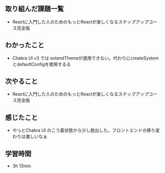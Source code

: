 ## 取り組んだ課題一覧
- Reactに入門した人のためのもっとReactが楽しくなるステップアップコース完全版
## わかったこと
- Chakra UI v3 では extendThemeが適用できない。代わりにcreateSystemとdefaultConfigを使用するる
## 次やること
- Reactに入門した人のためのもっとReactが楽しくなるステップアップコース完全版
## 感じたこと
- やっとChakra UI のこう着状態から少し脱出した。フロントエンドの移り変わりは激しいなぁ
## 学習時間
- 3h 13min